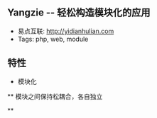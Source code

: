 ## Yangzie -- 轻松构造模块化的应用

* 易点互联: <http://yidianhulian.com>
* Tags: php, web, module

## 特性

* 模块化

** 模块之间保持松耦合，各自独立

** 